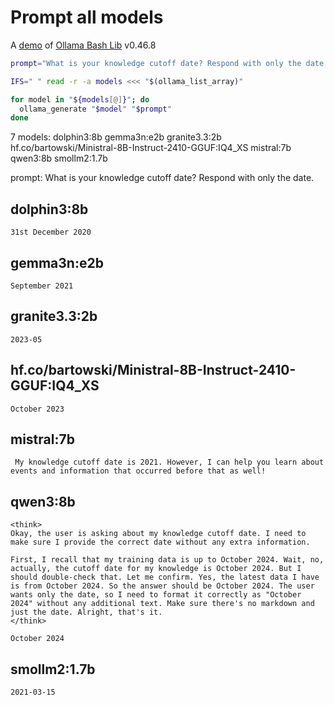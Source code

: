 # Prompt all models

A [demo](../README.md#demos) of [Ollama Bash Lib](https://github.com/attogram/ollama-bash-lib) v0.46.8

```bash
prompt="What is your knowledge cutoff date? Respond with only the date."

IFS=" " read -r -a models <<< "$(ollama_list_array)"

for model in "${models[@]}"; do
  ollama_generate "$model" "$prompt"
done
```
7 models: dolphin3:8b gemma3n:e2b granite3.3:2b hf.co/bartowski/Ministral-8B-Instruct-2410-GGUF:IQ4_XS mistral:7b qwen3:8b smollm2:1.7b

prompt: What is your knowledge cutoff date? Respond with only the date.

## dolphin3:8b
```
31st December 2020
```

## gemma3n:e2b
```
September 2021
```

## granite3.3:2b
```
2023-05
```

## hf.co/bartowski/Ministral-8B-Instruct-2410-GGUF:IQ4_XS
```
October 2023
```

## mistral:7b
```
 My knowledge cutoff date is 2021. However, I can help you learn about events and information that occurred before that as well!
```

## qwen3:8b
```
<think>
Okay, the user is asking about my knowledge cutoff date. I need to make sure I provide the correct date without any extra information.

First, I recall that my training data is up to October 2024. Wait, no, actually, the cutoff date for my knowledge is October 2024. But I should double-check that. Let me confirm. Yes, the latest data I have is from October 2024. So the answer should be October 2024. The user wants only the date, so I need to format it correctly as "October 2024" without any additional text. Make sure there's no markdown and just the date. Alright, that's it.
</think>

October 2024
```

## smollm2:1.7b
```
2021-03-15
```
